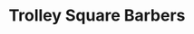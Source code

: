 ---
title: "Trolley Square Barbers"
url: /salt-lake-city/trolley-square-barbers/
shop: hairdresser
---